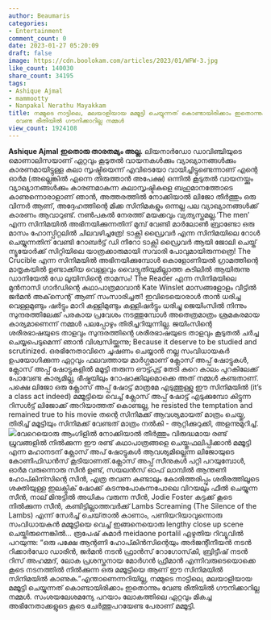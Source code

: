 ```yaml
---
author: Beaumaris
categories:
- Entertainment
comment_count: 0
date: 2023-01-27 05:20:09
draft: false
image: https://cdn.boolokam.com/articles/2023/01/WFW-3.jpg
like_count: 140030
share_count: 34195
tags:
- Ashique Ajmal
- mammootty
- Nanpakal Nerathu Mayakkam
title: നമ്മുടെ നാട്ടിലെ, മലയാളിയായ മമ്മൂട്ടി ചെയ്യുന്നത് കൊണ്ടായിരിക്കാം ഇതൊന്നും
  വേണ്ട രീതിയിൽ ഗൗനിക്കാറില്ല നമ്മൾ
view_count: 1924108
---
```


**Ashique Ajmal** **ഇതൊരു താരതമ്യം അല്ല.** ലിയനാർഡോ ഡാവിഞ്ചിയുടെ മൊണാലിസയാണ് ഏറ്റവും കൂടുതൽ വായനകൾക്കും വ്യാഖ്യാനങ്ങൾക്കും കാരണമായിട്ടുള്ള കലാ സൃഷ്ടിയെന്ന് എവിടെയോ വായിച്ചിട്ടുണ്ടെന്നാണ് എന്റെ ഓർമ (അല്ലെങ്കിൽ എന്നെ തിരുത്താൻ അപേക്ഷ) ഒന്നിൽ കൂടുതൽ വായനയ്ക്കും വ്യാഖ്യാനങ്ങൾക്കും കാരണമാകുന്ന കലാസൃഷ്ടികളെ ബഹുമാനത്തോടെ കാണുന്നൊരാളാണ് ഞാൻ, അത്തരത്തിൽ നോക്കിയാൽ ലിജോ തീർത്തും ഒരു വിന്നർ ആണ്, അദ്ദേഹത്തിന്റെ മിക്ക സിനിമകളും ഒന്നല്ല പല വ്യാഖ്യാനങ്ങൾക്ക് കാരണം ആവാറുണ്ട്. നൺപകൽ നേരത്ത് മയക്കവും വ്യത്യസ്തമല്ല.‘The men’ എന്ന സിനിമയിൽ അഭിനയിക്കുന്നതിന് മുമ്പ് വേണ്ടി മാർലോൺ ബ്രാണ്ടോ ഒരു മാസം ഹോസ്പിറ്റലിൽ ചിലവഴിച്ചത്രേ! ടാക്സി ഡ്രൈവർ എന്ന സിനിമയിലെ റോൾ ചെയ്യുന്നതിന് വേണ്ടി റോബർട്ട് ഡി നീറോ ടാക്സി ഡ്രൈവർ ആയി ജോലി ചെയ്ത് ന്യൂയോർക്ക് സിറ്റിയിലെ യാത്രക്കാരുമായി സവാരി പോവുമായിരുന്നത്രെ! The Crucible എന്ന സിനിമയിൽ അഭിനയിക്കുമ്പോൾ കൊളോണിയൽ ഗ്രാമത്തിന്റെ മാതൃകയിൽ ഉണ്ടാക്കിയ വെള്ളവും വൈദ്യുതിയുമില്ലാത്ത കുടിലിൽ ആയിരുന്നു ഡാനിയേൽ ഡേ ലൂയിസിന്റെ താമസം! The Reader എന്ന സിനിമയിലെ മുൻനാസി ഗാർഡിന്റെ കഥാപാത്രമാവാൻ Kate Winslet മാസങ്ങളോളം വീട്ടിൽ ജർമൻ അക്‌സെന്റ് ആണ് സംസാരിച്ചത്! ഇവിടെയൊരാൾ താൻ ധരിച്ച വെള്ളമുണ്ടും ഷർട്ടും മാറി കള്ളിമുണ്ടും കള്ളിഷർട്ടും ധരിച്ചു ജെയിംസിൽ നിന്നും സുന്ദരത്തിലേക്ക് പരകായ പ്രവേശം നടത്തുമ്പോൾ അതെത്രമാത്രം ശ്രമകരമായ കാര്യമാണെന്ന് നമ്മൾ പലപ്പോഴും തിരിച്ചറിയുന്നില്ല. ജയിംസിന്റെ ശരീരഭാഷയുടെ താളവും സുന്ദരത്തിന്റെ ശരീരഭാഷയുടെ താളവും കൂടുതൽ ചർച്ച ചെയ്യപെടുമെന്ന് ഞാൻ വിശ്വസിയ്ക്കുന്നു; Because it deserve to be studied and scrutinized. ഒരഭിനേതാവിനെ ചൂഷണം ചെയ്യാൻ നല്ല സംവിധായകർ ഉപയോഗിക്കുന്ന ഏറ്റവും ഫലവത്തായ മാർഗ്ഗമാണ് ക്ലോസ്‌ അപ്പ് ഷോട്ടുകൾ, ക്ലോസ്‌ അപ്പ് ഷോട്ടുകളിൽ മമൂട്ടി തരുന്ന ഔട്ട്പുട്ട് തേടി കുറെ കാലം പുറകിലേക്ക് പോവേണ്ട കാര്യമില്ല, ഭീഷ്മയിലും റോഷാക്കിലുമൊക്കെ അത് നമ്മൾ കണ്ടതാണ്. പക്ഷെ ലിജോ ഒരു ക്ലോസ്‌ അപ്പ് ഷോട്ട് മാത്രമേ എടുത്തുള്ളു ഈ സിനിമയിൽ (it’s a class act indeed) മമ്മൂട്ടിയെ വെച്ച് ക്ലോസ്‌ അപ്പ് ഷോട്ട് എടുക്കുമ്പോ കിട്ടുന്ന റിസൾട്ട് ലിജോക്ക് അറിയാത്തത് കൊണ്ടല്ല, he resisted the temptation and remained true to his movie തന്റെ സിനിമക്ക് ആവശ്യമായത് മാത്രം ചെയ്തു, തിരിച്ച് മമൂട്ടിയും സിനിമക്ക് വേണ്ടത് മാത്രം നൽകി - ആറ്റിക്കുറുക്കി, അളന്നുമുറിച്ച്. ![](https://cdn.boolokam.com/articles/2023/01/WFW-3.jpg)വേറെയൊരു ആംഗിളിൽ നോക്കിയാൽ തീർത്തും വിരുദ്ധമായ രണ്ട് ധ്രുവങ്ങളിൽ നിൽക്കുന്ന ഈ രണ്ട് കഥാപാത്രങ്ങളെ ചെയ്തുഫലിപ്പിക്കാൻ മമ്മൂട്ടി എന്ന മഹാനടന് ക്ലോസ്‌ അപ് ഷോട്ടുകൾ ആവശ്യമില്ലെന്ന ലിജോയുടെ കോണിഫിഡൻസ് കൂടിയാണത്.ക്ലോസ്‌ അപ്പ് സീനുകൾ പറ്റി പറയുമ്പോൾ, ഓർമ വരുന്നൊരു സീൻ ഉണ്ട്, സയലൻസ് ഓഫ് ലാമ്പിൽ ആന്തണി ഹോപ്കിന്സിന്റെ സീൻ, എത്ര തവണ കണ്ടാലും കോരിത്തരിപ്പും ശരീരത്തിലൂടെ ശക്തിയുള്ള ഇലക്ട്രിക് ഷോക്ക് കടന്നുപോകുന്നപോലെ വിറയലും ഫീൽ ചെയ്യുന്ന സീൻ, നാല് മിനുട്ടിൽ അധികം വരുന്ന സീൻ, Jodie Foster കട്ടക്ക് കൂടെ നിൽക്കുന്ന സീൻ, കണ്ടിട്ടില്ലാത്തവർക്ക് Lambs Screaming (The Silence of the Lambs) എന്ന് സേർച്ച് ചെയ്‌താൽ കാണാം, പണിയറിയാവുന്നൊരു സംവിധായകൻ മമ്മൂട്ടിയെ വെച്ച് ഇങ്ങനെയൊരു lengthy close up scene ചെയ്തിരുന്നെങ്കിൽ... രൂപേഷ് കുമാര്‍ meidaone portalil എഴുതിയ റിവ്യൂവിൽ പറയുന്നു: “ഒരു പക്ഷേ ആന്റണി ഹോപ്കിന്‍സിന്റെയും അര്‍ജന്റീനീയന്‍ നടന്‍ റിക്കാര്‍ഡോ ഡാരിന്‍, ജർമൻ നടന്‍ ഫ്രാന്‍സ് റോഗോസ്‌കി, ബ്രിട്ടീഷ് നടന്‍ റിസ് അഹമ്മദ്, ലോക പ്രശസ്തനായ മോര്‍ഗന്‍ ഫ്രീമാന്‍ എന്നിവരുടെയൊക്കെ കൂടെ നടനത്തില്‍ നില്‍ക്കുന്ന ഒരു മമ്മൂട്ടിയെ ആണ് ഈ സിനിമയില്‍ സിനിമയില്‍ കാണുക.”എന്താണെന്നറിയില്ല, നമ്മുടെ നാട്ടിലെ, മലയാളിയായ മമ്മൂട്ടി ചെയ്യുന്നത് കൊണ്ടായിരിക്കാം ഇതൊന്നും വേണ്ട രീതിയിൽ ഗൗനിക്കാറില്ല നമ്മൾ. സംശയലേശമന്യേ പറയാം ലോകത്തിലെ ഏറ്റവും മികച്ച അഭിനേതാക്കളുടെ കൂടെ ചേർത്തുപറയേണ്ട പേരാണ് മമ്മൂട്ടി.